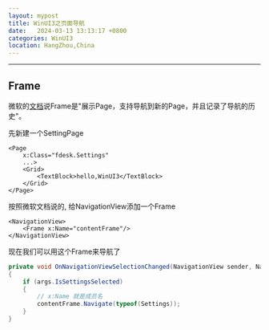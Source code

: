 ```yaml
---
layout: mypost
title: WinUI3之页面导航
date:   2024-03-13 13:13:17 +0800
categories: WinUI3
location: HangZhou,China 
---
```

---


## Frame

微软的[文档](https://learn.microsoft.com/en-us/windows/windows-app-sdk/api/winrt/microsoft.ui.xaml.controls.frame?view=windows-app-sdk-1.5)说Frame是"展示Page，支持导航到新的Page，并且记录了导航的历史"。


先新建一个SettingPage
```xaml
<Page
    x:Class="fdesk.Settings"
    ...>
    <Grid>
        <TextBlock>hello,WinUI3</TextBlock>
    </Grid>
</Page>
```

按照微软文档说的, 给NavigationView添加一个Frame
```xaml
<NavigationView>
    <Frame x:Name="contentFrame"/>
</NavigationView>
```
现在我们可以用这个Frame来导航了
```c#
private void OnNavigationViewSelectionChanged(NavigationView sender, NavigationViewSelectionChangedEventArgs args)
{
    if (args.IsSettingsSelected)
    {
        // x:Name 就是成员名
        contentFrame.Navigate(typeof(Settings));
    }
}
```
